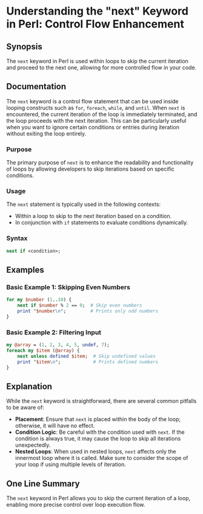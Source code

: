 <!--
Meta Description: # Understanding the "next" Keyword in Perl: Control Flow Enhancement ## Synopsis The `next` keyword in Perl is used within loops to skip the current i...
Meta Keywords: next, loop, skip, iteration, perl
-->

# Understanding the "next" Keyword in Perl: Control Flow Enhancement

## Synopsis
The `next` keyword in Perl is used within loops to skip the current iteration and proceed to the next one, allowing for more controlled flow in your code.

## Documentation
The `next` keyword is a control flow statement that can be used inside looping constructs such as `for`, `foreach`, `while`, and `until`. When `next` is encountered, the current iteration of the loop is immediately terminated, and the loop proceeds with the next iteration. This can be particularly useful when you want to ignore certain conditions or entries during iteration without exiting the loop entirely.

### Purpose
The primary purpose of `next` is to enhance the readability and functionality of loops by allowing developers to skip iterations based on specific conditions.

### Usage
The `next` statement is typically used in the following contexts:

- Within a loop to skip to the next iteration based on a condition.
- In conjunction with `if` statements to evaluate conditions dynamically.

### Syntax
```perl
next if <condition>;
```

## Examples
### Basic Example 1: Skipping Even Numbers
```perl
for my $number (1..10) {
    next if $number % 2 == 0;  # Skip even numbers
    print "$number\n";         # Prints only odd numbers
}
```

### Basic Example 2: Filtering Input
```perl
my @array = (1, 2, 3, 4, 5, undef, 7);
foreach my $item (@array) {
    next unless defined $item;  # Skip undefined values
    print "$item\n";            # Prints defined numbers
}
```

## Explanation
While the `next` keyword is straightforward, there are several common pitfalls to be aware of:

- **Placement**: Ensure that `next` is placed within the body of the loop; otherwise, it will have no effect.
- **Condition Logic**: Be careful with the condition used with `next`. If the condition is always true, it may cause the loop to skip all iterations unexpectedly.
- **Nested Loops**: When used in nested loops, `next` affects only the innermost loop where it is called. Make sure to consider the scope of your loop if using multiple levels of iteration.

## One Line Summary
The `next` keyword in Perl allows you to skip the current iteration of a loop, enabling more precise control over loop execution flow.